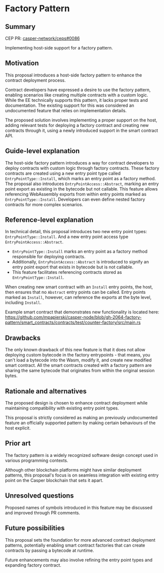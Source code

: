# Factory Pattern

## Summary

[summary]: #summary

CEP PR: [casper-network/ceps#0086](https://github.com/casper-network/ceps/pull/86)

Implementing host-side support for a factory pattern.

## Motivation

[motivation]: #motivation

This proposal introduces a host-side factory pattern to enhance the contract deployment process.

Contract developers have expressed a desire to use the factory pattern, enabling scenarios like creating multiple contracts with a custom logic. While the EE technically supports this pattern, it lacks proper tests and documentation. The existing support for this was considered an undocumented feature that relies on implementation details.

The proposed solution involves implementing a proper support on the host, adding relevant tests for deploying a factory contract and creating new contracts through it, using a newly introduced support in the smart contract API.

## Guide-level explanation

[guide-level-explanation]: #guide-level-explanation

The host-side factory pattern introduces a way for contract developers to deploy contracts with custom logic through factory contracts. These factory contracts are created using a new entry point type called `EntryPointType::Install`, which marks an entry point as a factory method. The proposal also introduces `EntryPointAccess::Abstract`, marking an entry point export as existing in the bytecode but not callable. This feature allows referencing WebAssembly exports from within entry points marked as `EntryPointType::Install`. Developers can even define nested factory contracts for more complex scenarios.

## Reference-level explanation

[reference-level-explanation]: #reference-level-explanation

In technical detail, this proposal introduces two new entry point types: `EntryPointType::Install`. And a new entry point access type `EntryPointAccess::Abstract`.

* `EntryPointType::Install` marks an entry point as a factory method responsible for deploying contracts.
* Additionally, `EntryPointAccess::Abstract` is introduced to signify an entry point export that exists in bytecode but is not callable.
* This feature facilitates referencing contracts stored as `EntryPointType::Install`.

When creating new smart contract with an `Install` entry points, the host, then ensures that no `Abstract` entry points can be called. Entry points marked as `Install`, however, can reference the exports at the byte level, including `Install`.

Example smart contract that demonstrates new functionality is located here: https://github.com/mpapierski/casper-node/blob/gh-2064-factory-pattern/smart_contracts/contracts/test/counter-factory/src/main.rs


## Drawbacks

[drawbacks]: #drawbacks

The only known drawback of this new feature is that it does not allow deploying custom bytecode in the factory entrypoints - that means, you can't load a bytecode into the Wasm, modify it, and create new modified smart contract. All the smart contracts created with a factory pattern are sharing the same bytecode that originates from within the original session bytes.

## Rationale and alternatives

[rationale-and-alternatives]: #rationale-and-alternatives

The proposed design is chosen to enhance contract deployment while maintaining compatibility with existing entry point types.

This proposal is strictly considered as making an previously undocumented feature an officially supported pattern by making certain behaviours of the host explicit.

## Prior art

[prior-art]: #prior-art

The factory pattern is a widely recognized software design concept used in various programming contexts.

Although other blockchain platforms might have similar deployment patterns, this proposal's focus is on seamless integration with existing entry point on the Casper blockchain that sets it apart.

## Unresolved questions

[unresolved-questions]: #unresolved-questions

Proposed names of symbols introduced in this feature may be discussed and improved through PR comments.

## Future possibilities

[future-possibilities]: #future-possibilities

This proposal sets the foundation for more advanced contract deployment patterns, potentially enabling smart contract factories that can create contracts by passing a bytecode at runtime.

Future enhancements may also involve refining the entry point types and expanding factory contract.
